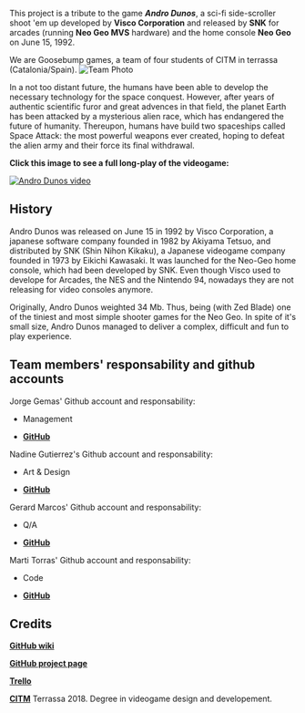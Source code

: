 This project is a tribute to the game **_Andro Dunos_**, a sci-fi side-scroller shoot 'em up developed by **Visco Corporation** and released by **SNK** for arcades (running **Neo Geo MVS** hardware) and the home console **Neo Geo** on June 15, 1992.

We are Goosebump games, a team of four students of CITM in terrassa (Catalonia/Spain).
![_Team Photo_](https://iforo.3djuegos.com/files_foros/7w/7wiy.jpg)


In a not too distant future, the humans have been able to develop the necessary technology for the space conquest. However, after years of authentic scientific furor and great advences in that field, the planet Earth has been attacked by a mysterious alien race, which has endangered the future of humanity. Thereupon, humans have build two spaceships called Space Attack: the most powerful weapons ever created, hoping to defeat the alien army and their force its final withdrawal.    

         
**Click this image to see a full long-play of the videogame:**

[![Andro Dunos video](https://edgeemu.net/screenshots/mame/Named_Titles/androdun.png)](https://www.youtube.com/embed/iQOrXlf34es)

## History

Andro Dunos was released on June 15 in 1992 by Visco Corporation, a japanese software company founded in 1982 by Akiyama Tetsuo, and distributed by SNK (Shin Nihon Kikaku), a Japanese videogame company founded in 1973 by Eikichi Kawasaki. It was launched for the Neo-Geo home console, which had been developed by SNK. Even though Visco used to develope for Arcades, the NES and the Nintendo 94, nowadays they are not releasing for video consoles anymore.    

Originally, Andro Dunos weighted 34 Mb. Thus, being (with Zed Blade) one of the tiniest and most simple shooter games for the Neo Geo. In spite of it's small size, Andro Dunos managed to deliver a complex, difficult and fun to play experience.

## Team members' responsability and github accounts

Jorge Gemas' Github account and responsability:

 - Management

 - [**GitHub**](https://github.com/jorgegh2)

Nadine Gutierrez's Github account and responsability:

 - Art & Design

 - [**GitHub**](https://github.com/Nadine044)

Gerard Marcos' Github account and responsability:

 - Q/A

 - [**GitHub**](https://github.com/vsRushy)

Marti Torras' Github account and responsability:

 - Code

 - [**GitHub**](https://github.com/martitorras)

## Credits
[**GitHub wiki**](https://github.com/jorgegh2/Andro_Dunos/wiki)

[**GitHub project page**](https://github.com/jorgegh2/Andro_Dunos)

[**Trello**]( https://trello.com/b/Kh1DxzsN/project-1-andro-dunos-goosebump-games)

[**CITM**](https://www.citm.upc.edu/) Terrassa 2018. Degree in videogame design and developement.

